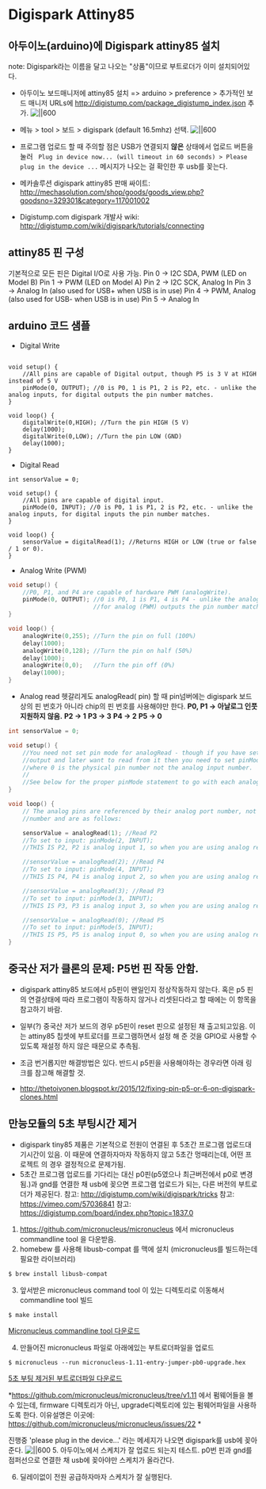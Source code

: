 # Digispark Attiny85
## 아두이노(arduino)에 Digispark attiny85 설치

note: Digispark라는 이름을 달고 나오는 "상품"이므로 부트로더가 이미 설치되어있다.

*  아두이노 보드매니저에 attiny85 설치
=>  arduino > preference > 추가적인 보드 매니저 URLs에 http://digistump.com/package_digistump_index.json 추가.
![||600](https://cl.ly/s7dZ/Image%202018-06-08%20at%204.26.56%20AM.png)

* 메뉴 > tool > 보드 > digispark (default 16.5mhz) 선택.
![||600](https://cl.ly/s7GA/Image%202018-06-08%20at%204.27.16%20AM.png)

* 프로그램 업로드 할 때 주의할 점은 USB가 연결되지 **않은** 상태에서 업로드 버튼을 눌러  ` Plug in device now... (will timeout in 60 seconds) > Please plug in the device ...` 메시지가 나오는 걸 확인한 후 usb를 꽂는다.

* 메카솔루션 digispark attiny85 판매 싸이트: http://mechasolution.com/shop/goods/goods_view.php?goodsno=329301&category=117001002
* Digistump.com digispark 개발사 wiki:  http://digistump.com/wiki/digispark/tutorials/connecting

## attiny85 핀 구성

기본적으로 모든 핀은 Digital I/O로 사용 가능.
Pin 0 → I2C SDA, PWM (LED on Model B)
Pin 1 → PWM (LED on Model A)
Pin 2 → I2C SCK, Analog In
Pin 3 → Analog In (also used for USB+ when USB is in use)
Pin 4 → PWM, Analog (also used for USB- when USB is in use)
Pin 5 → Analog In

## arduino 코드 샘플
* Digital Write

```Arduino

void setup() {
    //All pins are capable of Digital output, though P5 is 3 V at HIGH instead of 5 V
    pinMode(0, OUTPUT); //0 is P0, 1 is P1, 2 is P2, etc. - unlike the analog inputs, for digital outputs the pin number matches.
}

void loop() {
    digitalWrite(0,HIGH); //Turn the pin HIGH (5 V)
    delay(1000);
    digitalWrite(0,LOW); //Turn the pin LOW (GND)
    delay(1000);
}
```

* Digital Read

```Arduino
int sensorValue = 0;

void setup() {
    //All pins are capable of digital input.
    pinMode(0, INPUT); //0 is P0, 1 is P1, 2 is P2, etc. - unlike the analog inputs, for digital inputs the pin number matches.
}

void loop() {
    sensorValue = digitalRead(1); //Returns HIGH or LOW (true or false / 1 or 0).
}
```

* Analog Write (PWM)

```C
void setup() {
    //P0, P1, and P4 are capable of hardware PWM (analogWrite).
    pinMode(0, OUTPUT); //0 is P0, 1 is P1, 4 is P4 - unlike the analog inputs,
                        //for analog (PWM) outputs the pin number matches the port number.
}

void loop() {
    analogWrite(0,255); //Turn the pin on full (100%)
    delay(1000);
    analogWrite(0,128); //Turn the pin on half (50%)
    delay(1000);
    analogWrite(0,0);   //Turn the pin off (0%)
    delay(1000);
}
```

* Analog read
헷갈리게도 analogRead( pin) 할 때 pin넘버에는 digispark 보드상의 핀 번호가 아니라 chip의 핀 번호를 사용해야만 한다.
**P0, P1 -> 아날로그 인풋 지원하지 않음.**
**P2 -> 1**
**P3 -> 3**
**P4 -> 2**
**P5 -> 0**

```C
int sensorValue = 0;

void setup() {
    //You need not set pin mode for analogRead - though if you have set the pin to
    //output and later want to read from it then you need to set pinMode(0,INPUT);
    //where 0 is the physical pin number not the analog input number.
    //
    //See below for the proper pinMode statement to go with each analog read.
}

void loop() {
    // The analog pins are referenced by their analog port number, not their pin
    //number and are as follows:

    sensorValue = analogRead(1); //Read P2
    //To set to input: pinMode(2, INPUT);
    //THIS IS P2, P2 is analog input 1, so when you are using analog read, you refer to it as 1.

    //sensorValue = analogRead(2); //Read P4
    //To set to input: pinMode(4, INPUT);
    //THIS IS P4, P4 is analog input 2, so when you are using analog read, you refer to it as 2.

    //sensorValue = analogRead(3); //Read P3
    //To set to input: pinMode(3, INPUT);
    //THIS IS P3, P3 is analog input 3, so when you are using analog read, you refer to it as 3.

    //sensorValue = analogRead(0); //Read P5
    //To set to input: pinMode(5, INPUT);
    //THIS IS P5, P5 is analog input 0, so when you are using analog read, you refer to it as 0.
}
```

## 중국산 저가 클론의 문제: P5번 핀 작동 안함.
* digispark attiny85 보드에서 p5핀이 왠일인지 정상작동하지 않는다. 혹은 p5 핀의 연결상태에 따라 프로그램이 작동하지 않거나 리셋된다라고 할 때에는 이 항목을 참고하기 바람.

* 일부(?) 중국산 저가 보드의 경우 p5핀이 reset 핀으로 설정된 채 출고되고있음. 이는 attiny85 칩셋에 부트로더를 프로그램하면서 설정 해 준 것을 GPIO로 사용할 수 있도록 재설정 하지 않은 때문으로 추측됨.
* 조금 번거롭지만 해결방법은 있다. 반드시 p5핀을 사용해야하는 경우라면 아래 링크를 참고해 해결할 것.
* http://thetoivonen.blogspot.kr/2015/12/fixing-pin-p5-or-6-on-digispark-clones.html

## 만능모듈의 5초 부팅시간 제거
* digispark tiny85 제품은 기본적으로 전원이 연결된 후 5초간 프로그램 업로드대기시간이 있음. 이 때문에 연결하자마자 작동하지 않고 5초간 멍때리는데, 어떤 프로젝트 의 경우 결정적으로 문제가됨.
* 5초간 프로그램 업로드를 기다리는 대신 p0핀(p5였으나 최근버전에서 p0로 변경됨.)과 gnd를 연결한 채 usb에 꽂으면 프로그램 업로드가 되는, 다른 버전의 부트로더가 제공된다.
참고: http://digistump.com/wiki/digispark/tricks
참고: https://vimeo.com/57036841
참고: https://digistump.com/board/index.php?topic=1837.0

1. https://github.com/micronucleus/micronucleus 에서 micronucleus commandline tool 을 다운받음.
2. homebew 를 사용해 libusb-compat 를 맥에 설치 (micronucleus를 빌드하는데 필요한 라이브러리)
``` bash
$ brew install libusb-compat
```
3. 앞서받은 micronucleus command tool 이 있는 디렉토리로 이동해서 commandline tool 빌드
``` bash
$ make install
```
[Micronucleus commandline tool 다운로드](Circuitry/Arduino/Attiny85/Micronucleus.zip)

4.  만들어진 micronucleus 파일로 아래에있는 부트로더파일을 업로드
```
$ micronucleus --run micronucleus-1.11-entry-jumper-pb0-upgrade.hex
```
[5초 부팅 제거된 부트로더파일 다운로드 ](Circuitry/Arduino/Attiny85/_micronucleus-1.11-entry-jumper-pb0-upgrade.hex)

*https://github.com/micronucleus/micronucleus/tree/v1.11 에서 펌웨어들을 볼 수 있는데, firmware 디렉토리가 아닌, upgrade디렉토리에 있는 펌웨어파일을 사용하도록 한다. 이유설명은 이곳에: https://github.com/micronucleus/micronucleus/issues/22 *

진행중 'please plug in the device...' 라는 메세지가 나오면 digispark를 usb에 꽂아준다.
![||600](https://cl.ly/s73H/Image%202018-06-08%20at%204.29.07%20AM.png)
5. 아두이노에서 스케치가 잘 업로드 되는지 테스트. p0번 핀과 gnd를 점퍼선으로 연결한 채 usb에 꽂아야만 스케치가 올라간다.

6. 딜레이없이 전원 공급하자마자 스케치가 잘 실행된다.
